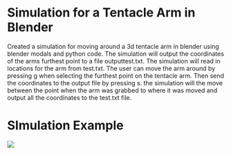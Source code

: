 # Simulation for a Tentacle Arm in Blender
Created a simulation for moving around a 3d tentacle arm in blender using blender modals and python code. The simulation will output the coordinates of the arms furthest point to a file outputtest.txt. The simulation will read in locations for the arm from test.txt. The user can move the arm around by pressing g when selecting the furthest point on the tentacle arm. Then send the coordinates to the output file by pressing s. the simulation will the move between the point when the arm was grabbed to where it was moved and output all the coordinates to the test.txt file.

# SImulation Example
![](https://github.com/4berry1/Simulation_tentacle_arm_blender/blob/main/sim_gif.gif)
